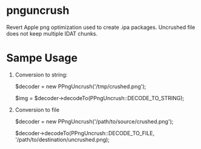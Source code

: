 pnguncrush
==========

Revert Apple png optimization used to create .ipa packages. Uncrushed file does not keep multiple IDAT chunks.

Sampe Usage
===========

1) Conversion to string:

	$decoder = new PPngUncrush('/tmp/crushed.png');

	$img = $decoder->decodeTo(PPngUncrush::DECODE_TO_STRING);
	

2) Conversion to file

	$decoder = new PPngUncrush('/path/to/source/crushed.png');

	$decoder->decodeTo(PPngUncrush::DECODE_TO_FILE, '/path/to/destination/uncrushed.png);